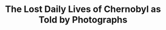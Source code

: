 ---
title:  "The Lost Daily Lives of Chernobyl as Told by Photographs"
category: ['people']
classes: ['embed','iframe','arcgis']
excerpt: "Comparing photographs in the following themes: Government, Youth, Technology, Religion, and Scenery. "
description: "This project aims to highlight the changes in survivors' daily lives through examining photographs that were taken before and after Chernobyl. By combining photographs that capture aspects of people’s lives that do not fully get incorporated into literature or media, I aim to allow the viewer’s interpretation to further uncover changes Chernobyl brought to the victims of the accident. "
header: 
    teaser: assets/images/tolentino.png
contributors:
    - name: Larissa
      bio: ""
embed:
    type: arcgis
    id: CaO190
    url: https://arcg.is/CaO190
course: 'RUSS043 Chernobyl: Nuclear Naratives and the Environment, Swarthmore College, Spring 2020'
---